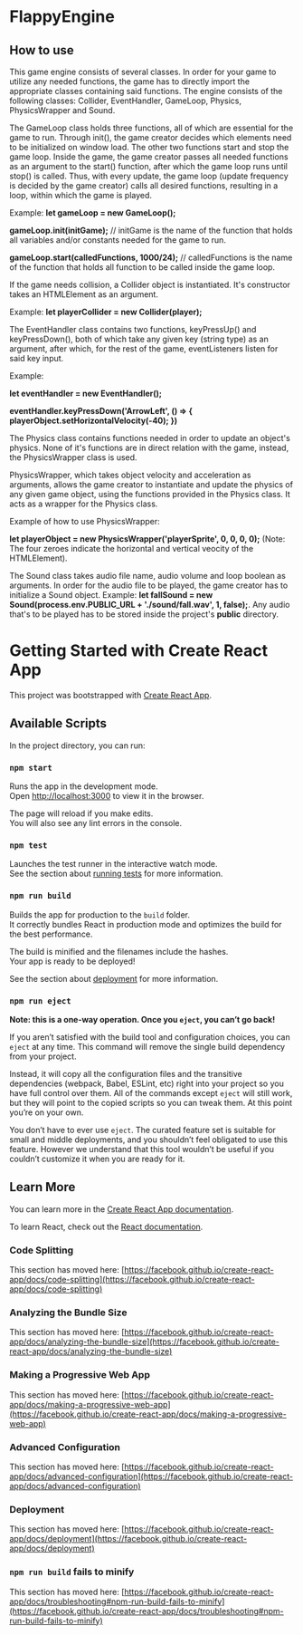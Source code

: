 # FlappyEngine

## How to use

This game engine consists of several classes. In order for your game to utilize any needed functions, the game has to directly import the appropriate classes containing said functions. The engine consists of the following classes: Collider, EventHandler, GameLoop, Physics, PhysicsWrapper and Sound.

The GameLoop class holds three functions, all of which are essential for the game to run. Through init(), the game creator decides which elements need to be initialized on window load. The other two functions start and stop the game loop. Inside the game, the game creator passes all needed functions as an argument to the start() function, after which the game loop runs until stop() is called. Thus, with every update, the game loop (update frequency is decided by the game creator) calls all desired functions, resulting in a loop, within which the game is played.

Example:
**let gameLoop = new GameLoop();**

**gameLoop.init(initGame);** // initGame is the name of the function that holds all variables and/or constants needed for the game to run.

**gameLoop.start(calledFunctions, 1000/24);** // calledFunctions is the name of the function that holds all function to be called inside the game loop.

If the game needs collision, a Collider object is instantiated. It's constructor takes an HTMLElement as an argument.

Example: **let playerCollider = new Collider(player);**

The EventHandler class contains two functions, keyPressUp() and keyPressDown(), both of which take any given key (string type) as an argument, after which, for the rest of the game, eventListeners listen for said key input.

Example:

**let eventHandler = new EventHandler();**

**eventHandler.keyPressDown('ArrowLeft', () => { playerObject.setHorizontalVelocity(-40); })**

The Physics class contains functions needed in order to update an object's physics. None of it's functions are in direct relation with the game, instead, the PhysicsWrapper class is used.

PhysicsWrapper, which takes object velocity and acceleration as arguments, allows the game creator to instantiate and update the physics of any given game object, using the functions provided in the Physics class. It acts as a wrapper for the Physics class.

Example of how to use PhysicsWrapper:

**let playerObject = new PhysicsWrapper('playerSprite', 0, 0, 0, 0);** (Note: The four zeroes indicate the horizontal and vertical veocity of the HTMLElement).

The Sound class takes audio file name, audio volume and loop boolean as arguments. In order for the audio file to be played, the game creator has to initialize a Sound object. Example: **let fallSound = new Sound(process.env.PUBLIC_URL + './sound/fall.wav', 1, false);**. Any audio that's to be played has to be stored inside the project's **public** directory.

# Getting Started with Create React App

This project was bootstrapped with [Create React App](https://github.com/facebook/create-react-app).

## Available Scripts

In the project directory, you can run:

### `npm start`

Runs the app in the development mode.\
Open [http://localhost:3000](http://localhost:3000) to view it in the browser.

The page will reload if you make edits.\
You will also see any lint errors in the console.

### `npm test`

Launches the test runner in the interactive watch mode.\
See the section about [running tests](https://facebook.github.io/create-react-app/docs/running-tests) for more information.

### `npm run build`

Builds the app for production to the `build` folder.\
It correctly bundles React in production mode and optimizes the build for the best performance.

The build is minified and the filenames include the hashes.\
Your app is ready to be deployed!

See the section about [deployment](https://facebook.github.io/create-react-app/docs/deployment) for more information.

### `npm run eject`

**Note: this is a one-way operation. Once you `eject`, you can’t go back!**

If you aren’t satisfied with the build tool and configuration choices, you can `eject` at any time. This command will remove the single build dependency from your project.

Instead, it will copy all the configuration files and the transitive dependencies (webpack, Babel, ESLint, etc) right into your project so you have full control over them. All of the commands except `eject` will still work, but they will point to the copied scripts so you can tweak them. At this point you’re on your own.

You don’t have to ever use `eject`. The curated feature set is suitable for small and middle deployments, and you shouldn’t feel obligated to use this feature. However we understand that this tool wouldn’t be useful if you couldn’t customize it when you are ready for it.

## Learn More

You can learn more in the [Create React App documentation](https://facebook.github.io/create-react-app/docs/getting-started).

To learn React, check out the [React documentation](https://reactjs.org/).

### Code Splitting

This section has moved here: [https://facebook.github.io/create-react-app/docs/code-splitting](https://facebook.github.io/create-react-app/docs/code-splitting)

### Analyzing the Bundle Size

This section has moved here: [https://facebook.github.io/create-react-app/docs/analyzing-the-bundle-size](https://facebook.github.io/create-react-app/docs/analyzing-the-bundle-size)

### Making a Progressive Web App

This section has moved here: [https://facebook.github.io/create-react-app/docs/making-a-progressive-web-app](https://facebook.github.io/create-react-app/docs/making-a-progressive-web-app)

### Advanced Configuration

This section has moved here: [https://facebook.github.io/create-react-app/docs/advanced-configuration](https://facebook.github.io/create-react-app/docs/advanced-configuration)

### Deployment

This section has moved here: [https://facebook.github.io/create-react-app/docs/deployment](https://facebook.github.io/create-react-app/docs/deployment)

### `npm run build` fails to minify

This section has moved here: [https://facebook.github.io/create-react-app/docs/troubleshooting#npm-run-build-fails-to-minify](https://facebook.github.io/create-react-app/docs/troubleshooting#npm-run-build-fails-to-minify)
